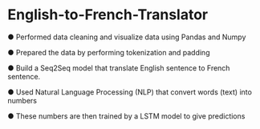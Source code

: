 # English-to-French-Translator
●    Performed data cleaning and visualize data using Pandas and Numpy 

●    Prepared the data by performing tokenization and padding 

●    Build a Seq2Seq model that translate English sentence to French sentence.

●    Used Natural Language Processing (NLP) that convert words (text) into numbers

●    These numbers are then trained by a LSTM model to give predictions

